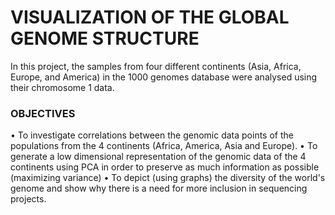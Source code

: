 # VISUALIZATION OF THE GLOBAL GENOME STRUCTURE


In this project, the samples from four different continents (Asia, Africa, Europe, and America) in the 1000 genomes database were analysed using their chromosome 1 data.

### OBJECTIVES

•	To investigate correlations between the genomic data points of the populations from the 4 continents (Africa, America, Asia and Europe).
•	To generate a low dimensional representation of the genomic data of the 4 continents using PCA in order to preserve as much information as possible (maximizing variance)
•	To depict (using graphs) the diversity of the world's genome and show why there is a need for more inclusion in sequencing projects.


